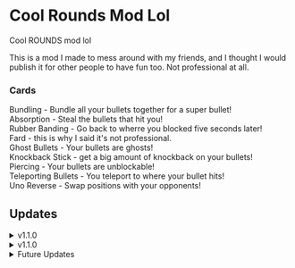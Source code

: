 
# Cool Rounds Mod Lol
Cool ROUNDS mod lol

This is a mod I made to mess around with my friends, and I thought I would publish it for other people to have fun too.
Not professional at all.


### Cards
Bundling - Bundle all your bullets together for a super bullet!<br />
Absorption - Steal the bullets that hit you!<br />
Rubber Banding - Go back to wherre you blocked five seconds later!<br />
Fard - this is why I said it's not professional.<br />
Ghost Bullets - Your bullets are ghosts!<br />
Knockback Stick - get a big amount of knockback on your bullets!<br />
Piercing - Your bullets are unblockable!<br />
Teleporting Bullets - You teleport to where your bullet hits!<br />
Uno Reverse - Swap positions with your opponents!<br />

## Updates

<details>
<summary>v1.1.0</summary>
<br>
 - Added card art for Absorption <br />
</details>

<details>
<summary>v1.1.0</summary>
<br>
 - Added missing dependency <br />
</details>

<details>
<summary>Future Updates</summary>
<br>

 - [ ] Add card art for Absorption <br />
 - More cards (idk what they'll be yet though)
</details>
